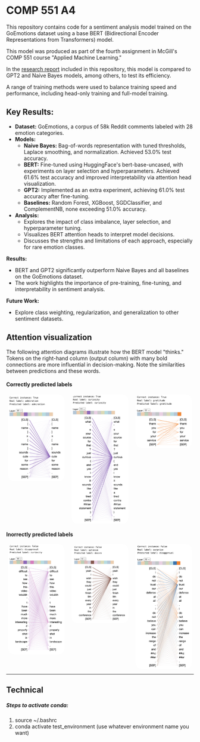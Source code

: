 # COMP 551 A4

This repository contains code for a sentiment analysis model trained on the GoEmotions dataset using a base BERT (Bidirectional Encoder Representations from Transformers) model.

This model was produced as part of the fourth assignment in McGill's COMP 551 course "Applied Machine Learning."

In the [research report](../COMP_551_F2024_A4_updated_v3.pdf) included in this repository, this model is compared to GPT2 and Naive Bayes models, among others, to test its efficiency.

A range of training methods were used to balance training speed and performance, including head-only training and full-model training.

## Key Results:

- **Dataset:** GoEmotions, a corpus of 58k Reddit comments labeled with 28 emotion categories.
- **Models:**
  - **Naive Bayes:** Bag-of-words representation with tuned thresholds, Laplace smoothing, and normalization. Achieved 53.0% test accuracy.
  - **BERT:** Fine-tuned using HuggingFace's bert-base-uncased, with experiments on layer selection and hyperparameters. Achieved 61.6% test accuracy and improved interpretability via attention head visualization.
  - **GPT2:** Implemented as an extra experiment, achieving 61.0% test accuracy after fine-tuning.
  - **Baselines:** Random Forest, XGBoost, SGDClassifier, and ComplementNB, none exceeding 51.0% accuracy.
- **Analysis:**
  - Explores the impact of class imbalance, layer selection, and hyperparameter tuning.
  - Visualizes BERT attention heads to interpret model decisions.
  - Discusses the strengths and limitations of each approach, especially for rare emotion classes.

**Results:**

- BERT and GPT2 significantly outperform Naive Bayes and all baselines on the GoEmotions dataset.
- The work highlights the importance of pre-training, fine-tuning, and interpretability in sentiment analysis.

**Future Work:**

- Explore class weighting, regularization, and generalization to other sentiment datasets.

## Attention visualization

The following attention diagrams illustrate how the BERT model "thinks." Tokens on the right-hand column (output column) with many bold connections are more influential in decision-making. Note the similarities between predictions and these words.

#### Correctly predicted labels

<div style="display: flex; flex-direction: row; gap: 20px; justify-content: center; align-items: start;">

<img src="./imgs/Correct/Admiration.png" alt="Admiration attention" width="30%" style="border-radius:15px;">

<img src="./imgs/Correct/Curiosity.png" alt="Curiosity attention" width="30%" style="border-radius:15px;">

<img src="./imgs/Correct/Gratitude.png" alt="Gratitude attention" width="30%" style="border-radius:15px;">

</div>

#### Inorrectly predicted labels

<div style="display: flex; flex-direction: row; gap: 20px; justify-content: center; align-items: start;">

<img src="./imgs/Incorrect/Disapproval.png" alt="Admiration attention" width="30%" style="border-radius:15px;">

<img src="./imgs/Incorrect/Optimism.png" alt="Curiosity attention" width="30%" style="border-radius:15px;">

<img src="./imgs/Incorrect/Surprise.png" alt="Gratitude attention" width="30%" style="border-radius:15px;">

</div>

---

## Technical

##### Steps to activate conda:

1. source ~/.bashrc
2. conda activate test_environment (use whatever environment name you want)
